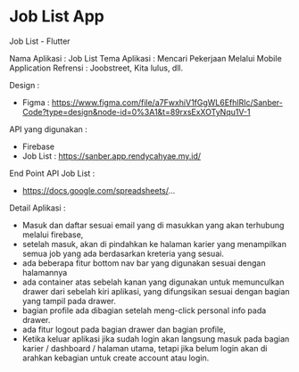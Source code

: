 # Job List App
Job List - Flutter

Nama Aplikasi : Job List
Tema Aplikasi : Mencari Pekerjaan Melalui Mobile Application
Refrensi : Joobstreet, Kita lulus, dll.

Design :
- Figma : https://www.figma.com/file/a7FwxhiV1fGgWL6EfhlRIc/Sanber-Code?type=design&node-id=0%3A1&t=89rxsExXOTyNqu1V-1

API yang digunakan : 
- Firebase
- Job List : https://sanber.app.rendycahyae.my.id/ 

End Point API Job List : 
- https://docs.google.com/spreadsheets/...

Detail Aplikasi : 
- Masuk dan daftar sesuai email yang di masukkan yang akan terhubung melalui firebase,
- setelah masuk, akan di pindahkan ke halaman karier yang menampilkan semua job yang ada berdasarkan kreteria yang sesuai.
- ada beberapa fitur bottom nav bar yang digunakan sesuai dengan halamannya
- ada container atas sebelah kanan yang digunakan untuk memunculkan drawer dari sebelah kiri aplikasi, yang difungsikan sesuai dengan bagian yang tampil pada drawer.
- bagian profile ada dibagian setelah meng-click personal info pada drawer.
- ada fitur logout pada bagian drawer dan bagian profile,
- Ketika keluar aplikasi jika sudah login akan langsung masuk pada bagian karier / dashboard / halaman utama, tetapi jika belum login akan di arahkan kebagian untuk create account atau login.
